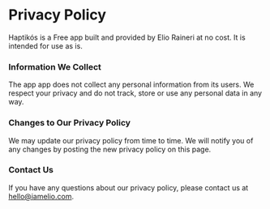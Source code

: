 # Privacy Policy #
Haptikós is a Free app built and provided by Elio Raineri at no cost. It is intended for use as is.

### Information We Collect ###
The app app does not collect any personal information from its users. We respect your privacy and do not track, store or use any personal data in any way.

### Changes to Our Privacy Policy ###
We may update our privacy policy from time to time. We will notify you of any changes by posting the new privacy policy on this page.

### Contact Us ###
If you have any questions about our privacy policy, please contact us at hello@iamelio.com.
